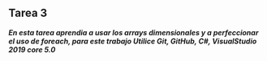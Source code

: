 ## Tarea 3 

***En esta tarea aprendia a usar los arrays dimensionales y a perfeccionar el uso de foreach, para este trabajo
Utilice Git, GitHub, C#, VisualStudio 2019 core 5.0***

